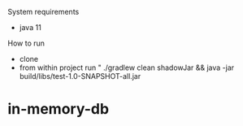 System requirements 
- java 11

How to run
- clone 
- from within project run " ./gradlew clean shadowJar && java -jar build/libs/test-1.0-SNAPSHOT-all.jar
# in-memory-db
